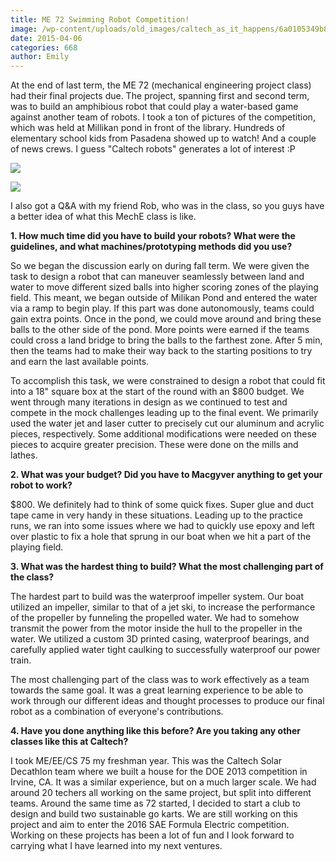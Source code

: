 ```yaml
---
title: ME 72 Swimming Robot Competition!
image: /wp-content/uploads/old_images/caltech_as_it_happens/6a0105349b8251970b01b8d0f9db4e970c.jpg
date: 2015-04-06
categories: 668
author: Emily
---
```



At the end of last term, the ME 72 (mechanical engineering project class) had their final projects due. The project, spanning first and second term, was to build an amphibious robot that could play a water-based game against another team of robots. I took a ton of pictures of the competition, which was held at Millikan pond in front of the library. Hundreds of elementary school kids from Pasadena showed up to watch! And a couple of news crews. I guess "Caltech robots" generates a lot of interest :P


![](/old_images/caltech_as_it_happens/6a0105349b8251970b01bb0814417c970d.jpg)


![](/old_images/caltech_as_it_happens/6a0105349b8251970b01b8d0f9db69970c.jpg)

I also got a Q&amp;A with my friend Rob, who was in the class, so you guys have a better idea of what this MechE class is like.

**1. How much time did you have to build your robots? What were the guidelines, and what machines/prototyping methods did you use?**

So we began the discussion early on during fall term. We were given the task to design a robot that can maneuver seamlessly between land and water to move different sized balls into higher scoring zones of the playing field. This meant, we began outside of Milikan Pond and entered the water via a ramp to begin play. If this part was done autonomously, teams could gain extra points. Once in the pond, we could move around and bring these balls to the other side of the pond. More points were earned if the teams could cross a land bridge to bring the balls to the farthest zone. After 5 min, then the teams had to make their way back to the starting positions to try and earn the last available points.

To accomplish this task, we were constrained to design a robot that could fit into a 18" square box at the start of the round with an $800 budget. We went through many iterations in design as we continued to test and compete in the mock challenges leading up to the final event. We primarily used the water jet and laser cutter to precisely cut our aluminum and acrylic pieces, respectively. Some additional modifications were needed on these pieces to acquire greater precision. These were done on the mills and lathes.

**2. What was your budget? Did you have to Macgyver anything to get your robot to work?**

$800. We definitely had to think of some quick fixes. Super glue and duct tape came in very handy in these situations. Leading up to the practice runs, we ran into some issues where we had to quickly use epoxy and left over plastic to fix a hole that sprung in our boat when we hit a part of the playing field.

**3. What was the hardest thing to build? What the most challenging part of the class?**

The hardest part to build was the waterproof impeller system. Our boat utilized an impeller, similar to that of a jet ski, to increase the performance of the propeller by funneling the propelled water. We had to somehow transmit the power from the motor inside the hull to the propeller in the water. We utilized a custom 3D printed casing, waterproof bearings, and carefully applied water tight caulking to successfully waterproof our power train.

The most challenging part of the class was to work effectively as a team towards the same goal. It was a great learning experience to be able to work through our different ideas and thought processes to produce our final robot as a combination of everyone's contributions.

**4. Have you done anything like this before? Are you taking any other classes like this at Caltech?**

I took ME/EE/CS 75 my freshman year. This was the Caltech Solar Decathlon team where we built a house for the DOE 2013 competition in Irvine, CA. It was a similar experience, but on a much larger scale. We had around 20 techers all working on the same project, but split into different teams. Around the same time as 72 started, I decided to start a club to design and build two sustainable go karts. We are still working on this project and aim to enter the 2016 SAE Formula Electric competition. Working on these projects has been a lot of fun and I look forward to carrying what I have learned into my next ventures.


